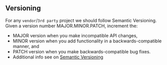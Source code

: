## Versioning

For any `vendor`/`3rd party` project we should follow Semantic Versioning.
Given a version number MAJOR.MINOR.PATCH, increment the:

* MAJOR version when you make incompatible API changes,
* MINOR version when you add functionality in a backwards-compatible manner, and
* PATCH version when you make backwards-compatible bug fixes.
* Additional info see on [Semantic Versioning](https://semver.org/spec/v2.0.0.html)
